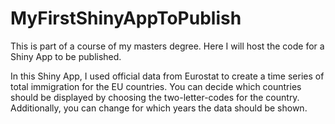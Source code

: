 # MyFirstShinyAppToPublish
This is part of a course of my masters degree. Here I will host the code for a Shiny App to be published.

In this Shiny App, I used official data from Eurostat to create a time series of total immigration for the EU countries. You can decide which countries should be displayed by choosing the two-letter-codes for the country. Additionally, you can change for which years the data should be shown.
